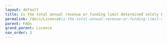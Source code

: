 ```yaml
---
layout: default
title: Is the total annual revenue or funding limit determined solely by sales of software containing Cmajor?
permalink: /docs/Licence#is-the-total-annual-revenue-or-funding-limit-determined-solely-by-sales-of-software-containing-cmajor
parent: FAQs
grand_parent: Licence
nav_order: 3
---
```

